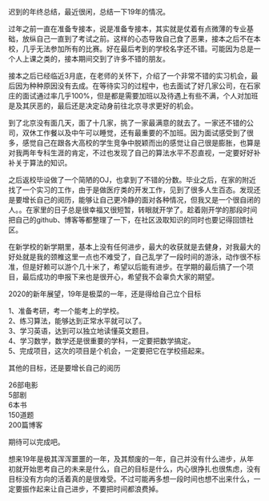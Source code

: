 迟到的年终总结，最近很闲，总结一下19年的情况。  

过年之前一直在准备专接本，说是准备专接本，其实就是仗着有点微薄的专业基础，放纵自己一直到了考试之前。这样的心态导致自己食了恶果，接本之后不在本校，几乎无法参加所有的比赛。好在最后考到的学校名字还不错。可能因为总是一个人上课之类的，接本期间交到了许多不错的朋友。  

接本之后已经临近3月底，在老师的关怀下，介绍了一个非常不错的实习机会，最后因为种种原因没有去成。在等待实习的过程中，也去面试了好几家公司，在石家庄的面试通过率几乎100%，但是都是需要加班以及待遇上有些不满，个人对加班是及其厌恶的，最后还是决定动身前往北京寻求更好的机会。  

到了北京没有面几天，面了十几家，挑了一家最满意的就去了。一家还不错的公司，双休工作餐以及中午可以睡觉，还有最重要的不加班。因为面试感受到了很多，感觉自己在跟各大高校的学生竞争中脱颖而出的感觉让自己很是膨胀，也算是对我两年专科生涯的肯定，不过也发现了自己的算法水平不忍直视，一定要好好补补关于算法的知识。  

之后返校毕设做了一个简陋的OJ，也拿到了不错的分数。毕业之后，在家的附近找了一个实习的工作，由于是做医疗类的开发工作，见到了很多人生百态。发现还是要增长自己的阅历，能够让自己更冷静的面对各种情况，但我又是一个很自闭的人。。在家里的日子总是很幸福又很短暂，转眼就开学了。趁着刚开学的那段时间把自己的github、博客等都整理了一下，在社区汲取知识的同时也要记得回馈社区。  

在新学校的新学期里，基本上没有任何进步，最大的收获就是去健身，对我最大的好处就是我的颈椎这里一点也不难受了，自己乱学了一段时间的游泳，动作很不标准，但是好赖可以游个几十米了，希望以后能有进步。在学期的最后搞了一个项目，最后成功的申报下来也是很开心，希望我不会辜负大家的期望。

2020的新年展望，19年是极菜的一年，还是得给自己立个目标

1、准备考研，考一个能考上的学校。  
2、练习算法，能够达到正常水平就可以了。  
3、学习英语，达到可以独立地读懂英文题目。  
4、学习数学，数学还是很重要的学科，一定要把数学搞定。  
5、完成项目，这次的项目是个机会，一定要把它在学校搭起来。  

其他的目标，还是要增长自己的阅历

26部电影  
5部剧   
6本书  
150道题  
200篇博客  

期待可以完成吧。

想来19年是极其浑浑噩噩的一年，及其颓废的一年，自己并没有什么进步，从年初就开始思考自己的未来是什么，自己的目标是什么，内心很挣扎也很焦虑，没有目标没有方向的活着真的是很难受。不过可能再多想一段时间也想不出来什么，一定要振作起来让自己进步，不要把时间都浪费掉。